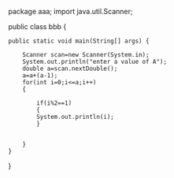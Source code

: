 package aaa;
import java.util.Scanner;

public class bbb {

	public static void main(String[] args) {
	
		Scanner scan=new Scanner(System.in);
		System.out.println("enter a value of A");
		double a=scan.nextDouble();
		a=a+(a-1);
		for(int i=0;i<=a;i++)
		{
			
			if(i%2==1)
			{
			System.out.println(i);
			}
			
			
		}
	}

}
